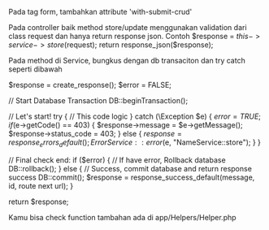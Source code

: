 Pada tag form, tambahkan attribute 'with-submit-crud'

Pada controller baik method store/update menggunakan validation dari class request dan hanya return response json. Contoh
$response = $this->service->store($request);
return response_json($response);

Pada method di Service, bungkus dengan db transaciton dan try catch seperti dibawah

$response = create_response();
$error = FALSE;

// Start Database Transaction
DB::beginTransaction();

// Let's start!
try  {
  // This code logic
} catch (\Exception $e) {
  $error = TRUE;
  if ($e->getCode() == 403) {
    $response->message = $e->getMessage();
    $response->status_code = 403;
  } else {
    $response = response_errors_default();
    ErrorService::error($e, "NameService::store");
  }
}

// Final check
end:
if ($error) {
  // If have error, Rollback database
  DB::rollback();
} else {
  // Success, commit database and return response success
  DB::commit();
  $response = response_success_default(message, id, route next url);
}

return $response;

Kamu bisa check function tambahan ada di app/Helpers/Helper.php